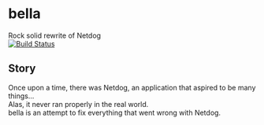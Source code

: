 # bella
Rock solid rewrite of Netdog  
[![Build Status](https://travis-ci.org/karuvally/bella.svg?branch=master)](https://travis-ci.org/karuvally/bella)

## Story
Once upon a time, there was Netdog, an application that aspired to be many things...  
Alas, it never ran properly in the real world.  
bella is an attempt to fix everything that went wrong with Netdog.

